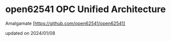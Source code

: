 # open62541 OPC Unified Architecture

Amalgamate [https://github.com/open62541/open62541]

updated on 2024/01/08
